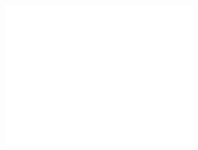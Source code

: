 ![organization metrics](https://github.com/weee-open/weee-open/blob/master/metrics.organization.svg)
![most used languages](https://github.com/weee-open/weee-open/blob/master/metrics.plugin.languages.details.svg)
